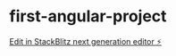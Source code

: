 # first-angular-project

[Edit in StackBlitz next generation editor ⚡️](https://stackblitz.com/~/github.com/arquejadalucy/first-angular-project)